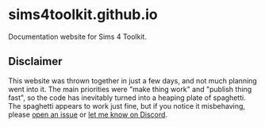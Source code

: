# sims4toolkit.github.io

Documentation website for Sims 4 Toolkit.

## Disclaimer

This website was thrown together in just a few days, and not much planning went into it. The main priorities were "make thing work" and "publish thing fast", so the code has inevitably turned into a heaping plate of spaghetti. The spaghetti appears to work just fine, but if you notice it misbehaving, please [open an issue](https://github.com/sims4toolkit/sims4toolkit.github.io/issues) or [let me know on Discord](https://discord.gg/qNhD3Jh).
